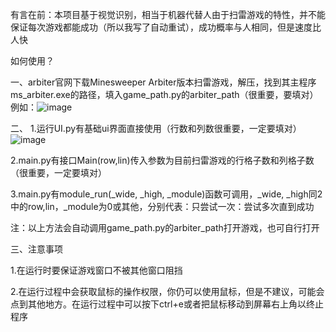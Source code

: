 有言在前：本项目基于视觉识别，相当于机器代替人由于扫雷游戏的特性，并不能保证每次游戏都能成功（所以我写了自动重试），成功概率与人相同，但是速度比人快

如何使用？

一、arbiter官网下载Minesweeper Arbiter版本扫雷游戏，解压，找到其主程序ms_arbiter.exe的路径，填入game_path.py的arbiter_path（很重要，要填对）
例如：![image](https://github.com/user-attachments/assets/47fde55c-32a3-4240-bea4-dcc39d9aea6e)

二、
1.运行UI.py有基础ui界面直接使用（行数和列数很重要，一定要填对）
![image](https://github.com/user-attachments/assets/4a5a0cb5-16f4-4396-9e3d-5a791de8ff9b)


2.main.py有接口Main(row,lin)传入参数为目前扫雷游戏的行格子数和列格子数（很重要，一定要填对）


3.main.py有module_run(_wide, _high, _module)函数可调用，_wide, _high同2中的row,lin，_module为0或其他，分别代表：只尝试一次：尝试多次直到成功

注：以上方法会自动调用game_path.py的arbiter_path打开游戏，也可自行打开

三、注意事项

1.在运行时要保证游戏窗口不被其他窗口阻挡

2.在运行过程中会获取鼠标的操作权限，你仍可以使用鼠标，但是不建议，可能会点到其他地方。在运行过程中可以按下ctrl+e或者把鼠标移动到屏幕右上角以终止程序
<!---
sdy-310400/sdy-310400 is a ✨ special ✨ repository because its `README.md` (this file) appears on your GitHub profile.
You can click the Preview link to take a look at your changes.
--->

